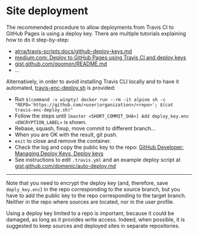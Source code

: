 # Site deployment

The recommended procedure to allow deployments from Travis CI to GitHub Pages is using a deploy key. There are multiple
tutorials explaining how to do it step-by-step:

- [alrra/travis-scripts:docs/github-deploy-keys.md](https://github.com/alrra/travis-scripts/blob/master/docs/github-deploy-keys.md)
- [medium.com: Deploy to GitHub Pages using Travis CI and deploy keys](https://medium.com/@simon.legner/deploy-to-github-pages-using-travis-ci-and-deploy-keys-db84fed7a929)
- [gist.github.com/qoomon/README.md](https://gist.github.com/qoomon/c57b0dc866221d91704ffef25d41adcf)
- ...

Alternatively, in order to avoid installing Travis CLI locally and to have it automated, [travis-enc-deploy.sh](https://github.com/buildthedocs/btd/blob/master/travis/travis-enc-deploy.sh)
is provided:

- Run `$(command -v winpty) docker run --rm -it alpine sh -c "REPO='https://github.com/<user|organization>/<repo>'; $(cat travis-enc-deploy.sh)"`
- Follow the steps until `[master <SHORT_COMMIT_SHA>] Add deploy_key.enc <ENCRYPTION_LABEL>` is shown.
- Rebase, squash, fixup, move commit to different branch...
- When you are OK with the result, git push.
- `exit` to close and remove the container.
- Check the log and copy the public key to the repo: [GitHub Developer: Managing Deploy Keys, Deploy keys](https://developer.github.com/v3/guides/managing-deploy-keys/#deploy-keys)
- See instructions to edit `.travis.yml` and an example deploy script at [gist.github.com/domenic/auto-deploy.md](https://gist.github.com/domenic/ec8b0fc8ab45f39403dd)

---

Note that you need to encrypt the deploy key (and, therefore, save `deply_key.enc`) in the repo corresponding to the
source branch, but you have to add the public key to the repo corresponding to the target branch. Neither in the repo
where sources are located, nor in the user profile.

Using a deploy key limited to a repo is important, because it could be damaged, as long as it provides write access.
Indeed, when possible, it is suggested to keep sources and deployed sites in separate repositories.
